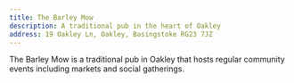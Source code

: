 ```yaml
---
title: The Barley Mow
description: A traditional pub in the heart of Oakley
address: 19 Oakley Ln, Oakley, Basingstoke RG23 7JZ
---
```


The Barley Mow is a traditional pub in Oakley that hosts regular community events including markets and social gatherings.
